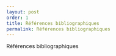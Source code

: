 ```yaml
---
layout: post
order: 1
title: Références bibliographiques
permalink: Références bibliographiques
---
```

Références bibliographiques